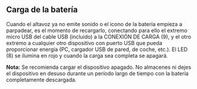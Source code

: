 ## Carga de la batería

Cuando el altavoz ya no emite sonido o el icono de la batería empieza a parpadear, es el momento de recargarlo, conectando para ello el extremo micro USB del cable USB (incluido) a la CONEXIÓN DE CARGA (9), y el otro extremo a cualquier otro dispositivo con puerto USB que pueda proporcionar energía (PC, cargador USB de pared, de coche, etc.). El LED (8) se ilumina en rojo y cuando la carga sea completa se apagará.

**Nota:** Se recomienda cargar el dispositivo apagado. No almacenes ni dejes el dispositivo en desuso durante un período largo de tiempo con la batería completamente descargada.


